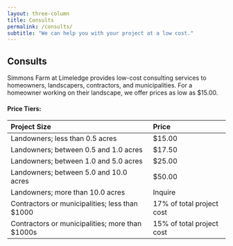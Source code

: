 ```yaml
---
layout: three-column
title: Consults
permalink: /consults/
subtitle: "We can help you with your project at a low cost."
---
```

## Consults

Simmons Farm at Limeledge provides low-cost consulting services to homeowners, landscapers, contractors, and municipalities. For a homeowner working on their landscape, we offer prices as low as $15.00.

#### Price Tiers:

| Project Size    | Price | 
| :---        |    :---    | 
| Landowners; less than 0.5 acres    | $15.00      | 
| Landowners; between 0.5 and 1.0 acres   | $17.50        | 
| Landowners; between 1.0 and 5.0 acres   | $25.00        | 
| Landowners; between 5.0 and 10.0 acres   | $50.00        | 
| Landowners; more than 10.0 acres   | Inquire        | 
| Contractors or municipalities; less than $1000   | 17% of total project cost       | 
| Contractors or municipalities; more than $1000s   | 15% of total project cost        | 